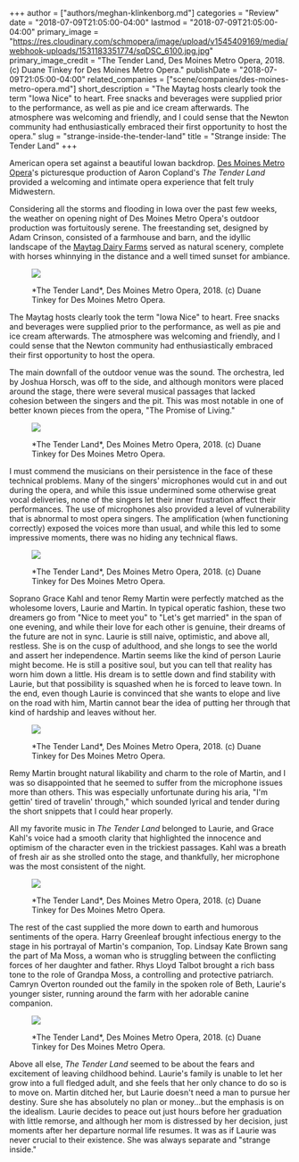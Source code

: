 +++
author = ["authors/meghan-klinkenborg.md"]
categories = "Review"
date = "2018-07-09T21:05:00-04:00"
lastmod = "2018-07-09T21:05:00-04:00"
primary_image = "https://res.cloudinary.com/schmopera/image/upload/v1545409169/media/webhook-uploads/1531183351774/sqDSC_6100.jpg.jpg"
primary_image_credit = "The Tender Land, Des Moines Metro Opera, 2018. (c) Duane Tinkey for Des Moines Metro Opera."
publishDate = "2018-07-09T21:05:00-04:00"
related_companies = ["scene/companies/des-moines-metro-opera.md"]
short_description = "The Maytag hosts clearly took the term &quot;Iowa Nice&quot; to heart. Free snacks and beverages were supplied prior to the performance, as well as pie and ice cream afterwards. The atmosphere was welcoming and friendly, and I could sense that the Newton community had enthusiastically embraced their first opportunity to host the opera."
slug = "strange-inside-the-tender-land"
title = "Strange inside: The Tender Land"
+++

American opera set against a beautiful Iowan backdrop. [Des Moines Metro Opera](/scene/companies/des-moines-metro-opera/)'s picturesque production of Aaron Copland's *The Tender Land* provided a welcoming and intimate opera experience that felt truly Midwestern.

Considering all the storms and flooding in Iowa over the past few weeks, the weather on opening night of Des Moines Metro Opera's outdoor production was fortuitously serene. The freestanding set, designed by Adam Crinson, consisted of a farmhouse and barn, and the idyllic landscape of the [Maytag Dairy Farms](http://www.maytagdairyfarms.com/) served as natural scenery, complete with horses whinnying in the distance and a well timed sunset for ambiance.

<figure data-type="image">

![](https://res.cloudinary.com/schmopera/image/upload/v1545409169/media/webhook-uploads/1531183468728/DSC_5217.jpg.jpg)
<figcaption>*The Tender Land*, Des Moines Metro Opera, 2018. (c) Duane Tinkey for Des Moines Metro Opera.</figcaption>
</figure>

The Maytag hosts clearly took the term "Iowa Nice" to heart. Free snacks and beverages were supplied prior to the performance, as well as pie and ice cream afterwards. The atmosphere was welcoming and friendly, and I could sense that the Newton community had enthusiastically embraced their first opportunity to host the opera.

The main downfall of the outdoor venue was the sound. The orchestra, led by Joshua Horsch, was off to the side, and although monitors were placed around the stage, there were several musical passages that lacked cohesion between the singers and the pit. This was most notable in one of better known pieces from the opera, "The Promise of Living."

<figure data-type="image">

![](https://res.cloudinary.com/schmopera/image/upload/v1545409169/media/webhook-uploads/1531184551810/DSC_5935.jpg.jpg)
<figcaption>*The Tender Land*, Des Moines Metro Opera, 2018. (c) Duane Tinkey for Des Moines Metro Opera.</figcaption>
</figure>

I must commend the musicians on their persistence in the face of these technical problems. Many of the singers' microphones would cut in and out during the opera, and while this issue undermined some otherwise great vocal deliveries, none of the singers let their inner frustration affect their performances. The use of microphones also provided a level of vulnerability that is abnormal to most opera singers. The amplification (when functioning correctly) exposed the voices more than usual, and while this led to some impressive moments, there was no hiding any technical flaws.

<figure data-type="image">

![](https://res.cloudinary.com/schmopera/image/upload/v1545409169/media/webhook-uploads/1531184563128/DSC_6084.jpg.jpg)
<figcaption>*The Tender Land*, Des Moines Metro Opera, 2018. (c) Duane Tinkey for Des Moines Metro Opera.</figcaption>
</figure>

Soprano Grace Kahl and tenor Remy Martin were perfectly matched as the wholesome lovers, Laurie and Martin. In typical operatic fashion, these two dreamers go from "Nice to meet you" to "Let's get married" in the span of one evening, and while their love for each other is genuine, their dreams of the future are not in sync. Laurie is still naive, optimistic, and above all, restless. She is on the cusp of adulthood, and she longs to see the world and assert her independence. Martin seems like the kind of person Laurie might become. He is still a positive soul, but you can tell that reality has worn him down a little. His dream is to settle down and find stability with Laurie, but that possibility is squashed when he is forced to leave town. In the end, even though Laurie is convinced that she wants to elope and live on the road with him, Martin cannot bear the idea of putting her through that kind of hardship and leaves without her.

<figure data-type="image">

![](https://res.cloudinary.com/schmopera/image/upload/v1545409169/media/webhook-uploads/1531184574202/DSC_6013.jpg.jpg)
<figcaption>*The Tender Land*, Des Moines Metro Opera, 2018. (c) Duane Tinkey for Des Moines Metro Opera.</figcaption>
</figure>

Remy Martin brought natural likability and charm to the role of Martin, and I was so disappointed that he seemed to suffer from the microphone issues more than others. This was especially unfortunate during his aria, "I'm gettin' tired of travelin' through," which sounded lyrical and tender during the short snippets that I could hear properly.

All my favorite music in *The Tender Land* belonged to Laurie, and Grace Kahl's voice had a smooth clarity that highlighted the innocence and optimism of the character even in the trickiest passages. Kahl was a breath of fresh air as she strolled onto the stage, and thankfully, her microphone was the most consistent of the night.

<figure data-type="image">

![](https://res.cloudinary.com/schmopera/image/upload/v1545409169/media/webhook-uploads/1531184616525/DSC_6015.jpg.jpg)
<figcaption>*The Tender Land*, Des Moines Metro Opera, 2018. (c) Duane Tinkey for Des Moines Metro Opera.</figcaption>
</figure>

The rest of the cast supplied the more down to earth and humorous sentiments of the opera. Harry Greenleaf brought infectious energy to the stage in his portrayal of Martin's companion, Top. Lindsay Kate Brown sang the part of Ma Moss, a woman who is struggling between the conflicting forces of her daughter and father. Rhys Lloyd Talbot brought a rich bass tone to the role of Grandpa Moss, a controlling and protective patriarch. Camryn Overton rounded out the family in the spoken role of Beth, Laurie's younger sister, running around the farm with her adorable canine companion.

<figure data-type="image">

![](https://res.cloudinary.com/schmopera/image/upload/v1545409169/media/webhook-uploads/1531184592395/DSC_6193.jpg.jpg)
<figcaption>*The Tender Land*, Des Moines Metro Opera, 2018. (c) Duane Tinkey for Des Moines Metro Opera.</figcaption>
</figure>

Above all else, *The Tender Land* seemed to be about the fears and excitement of leaving childhood behind. Laurie's family is unable to let her grow into a full fledged adult, and she feels that her only chance to do so is to move on. Martin ditched her, but Laurie doesn't need a man to pursue her destiny. Sure she has absolutely no plan or money...but the emphasis is on the idealism. Laurie decides to peace out just hours before her graduation with little remorse, and although her mom is distressed by her decision, just moments after her departure normal life resumes. It was as if Laurie was never crucial to their existence. She was always separate and "strange inside."
